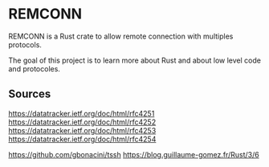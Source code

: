 # REMCONN

REMCONN is a Rust crate to allow remote connection with multiples protocols.

The goal of this project is to learn more about Rust and about low level code and protocoles.

## Sources

https://datatracker.ietf.org/doc/html/rfc4251
https://datatracker.ietf.org/doc/html/rfc4252
https://datatracker.ietf.org/doc/html/rfc4253
https://datatracker.ietf.org/doc/html/rfc4254

https://github.com/gbonacini/tssh
https://blog.guillaume-gomez.fr/Rust/3/6
